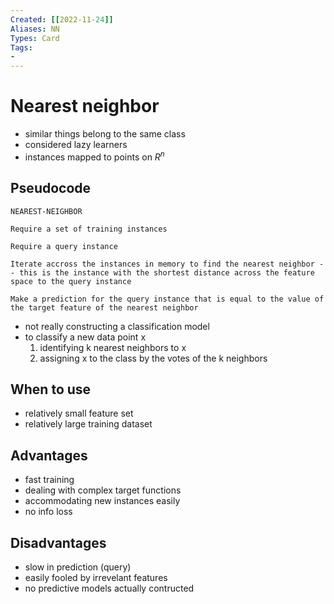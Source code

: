 ```yaml
---
Created: [[2022-11-24]]
Aliases: NN
Types: Card
Tags: 
- 
---
```

# Nearest neighbor
- similar things belong to the same class
- considered lazy learners
- instances mapped to points on $R^n$

## Pseudocode
```Pseudocode
NEAREST-NEIGHBOR

Require a set of training instances

Require a query instance

Iterate accross the instances in memory to find the nearest neighbor -- this is the instance with the shortest distance across the feature space to the query instance

Make a prediction for the query instance that is equal to the value of the target feature of the nearest neighbor
```
- not really constructing a classification model
- to classify a new data point x
	1. identifying k nearest neighbors to x
	2. assigning x to the class by the votes of the k neighbors

## When to use
- relatively small feature set
- relatively large training dataset

## Advantages
- fast training
- dealing with complex target functions
- accommodating new instances easily
- no info loss

## Disadvantages
- slow in prediction (query)
- easily fooled by irrevelant features
- no predictive models actually contructed

